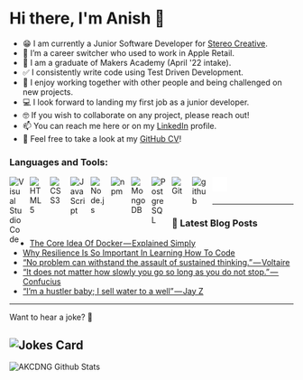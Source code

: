 # Hi there, I'm Anish 👋 

- 😁 I am currently a Junior Software Developer for [Stereo Creative](https://stereocreative.com/).
- 🔄 I’m a career switcher who used to work in Apple Retail.
- 🌱 I am a graduate of Makers Academy (April '22 intake).
- ✅ I consistently write code using Test Driven Development.
- 🤝 I enjoy working together with other people and being challenged on new projects.
- 💻 I look forward to landing my first job as a junior developer.
- 🤓 If you wish to collaborate on any project, please reach out!
- 📫 You can reach me here or on my [LinkedIn](https://www.linkedin.com/in/anishkakaiya/) profile.
- 📨 Feel free to take a look at my [GitHub CV](https://github.com/AKCDNG/CV)!

### Languages and Tools:

<img align="left" alt="Visual Studio Code" width="26px" src="https://cdn.jsdelivr.net/gh/devicons/devicon/icons/vscode/vscode-original.svg" style="padding-right:10px;" />
<img align="left" alt="HTML5" width="26px" src="https://cdn.jsdelivr.net/gh/devicons/devicon/icons/html5/html5-original.svg" style="padding-right:10px;" />
<img align="left" alt="CSS3" width="26px" src="https://cdn.jsdelivr.net/gh/devicons/devicon/icons/css3/css3-original.svg" style="padding-right:10px;" />
<img align="left" alt="JavaScript" width="26px" src="https://cdn.jsdelivr.net/gh/devicons/devicon/icons/javascript/javascript-original.svg" style="padding-right:10px;" />
<img align="left" alt="Node.js" width="26px" src="https://cdn.jsdelivr.net/gh/devicons/devicon/icons/nodejs/nodejs-original.svg" style="padding-right:10px;" />
<img align="left" alt="npm" width="26px" src="https://user-images.githubusercontent.com/25181517/121401671-49102800-c959-11eb-9f6f-74d49a5e1774.png" style="padding-right:10px;" />
<img align="left" alt="MongoDB" width="26px" src="https://cdn.jsdelivr.net/gh/devicons/devicon/icons/mongodb/mongodb-original.svg" style="padding-right:10px;" />
<img align="left" alt="PostgreSQL" width="26px" src="https://user-images.githubusercontent.com/25181517/117208740-bfb78400-adf5-11eb-97bb-09072b6bedfc.png" style="padding-right:10px;" />
<img align="left" alt="Git" width="26px" src="https://user-images.githubusercontent.com/25181517/117364277-fc4eb280-aebd-11eb-8769-a3583c6a2037.png"
style="padding-right:10px;" />
<img align="left" alt="github" width="26px" src="https://user-images.githubusercontent.com/25181517/117364276-fc4eb280-aebd-11eb-92ba-8a6ef74b7313.png" style="padding-right:10px;" />
<img align="left" alt="Terminal" width="26px" src="https://github.com/codeSTACKr/codeSTACKr/raw/master/img/terminal-dark.svg" style="padding-right:10px;"/>
<br />
<br />

---

### 📕 Latest Blog Posts
<!-- BLOG-POST-LIST:START -->
- [The Core Idea Of Docker — Explained Simply](https://medium.com/@anishkakaiya/the-core-idea-of-docker-explained-simply-b50d0494253d?source=rss-b1ddc7d1a516------2)
- [Why Resilience Is So Important In Learning How To Code](https://medium.com/@anishkakaiya/why-resilience-is-so-important-in-learning-how-to-code-48bfe1ec63ff?source=rss-b1ddc7d1a516------2)
- [“No problem can withstand the assault of sustained thinking.” — Voltaire](https://medium.com/@anishkakaiya/no-problem-can-withstand-the-assault-of-sustained-thinking-voltaire-9f7abcbec32b?source=rss-b1ddc7d1a516------2)
- [“It does not matter how slowly you go so long as you do not stop.” — Confucius](https://medium.com/@anishkakaiya/it-does-not-matter-how-slowly-you-go-so-long-as-you-do-not-stop-confucius-f37b8ece0151?source=rss-b1ddc7d1a516------2)
- [“I’m a hustler baby; I sell water to a well” — Jay Z](https://medium.com/@anishkakaiya/im-a-hustler-baby-i-sell-water-to-a-well-jay-z-904b5e98b32?source=rss-b1ddc7d1a516------2)
<!-- BLOG-POST-LIST:END -->

---

Want to hear a joke? 🤪

![Jokes Card](https://readme-jokes.vercel.app/api?hideBorder)
---

<img align="left" alt="AKCDNG Github Stats" src="https://github-readme-stats.vercel.app/api?username=AKCDNG&custom_title=Anish%27s%20GitHub%20Stats&show_icons=true&hide_border=true&theme=tokyonight"/>

